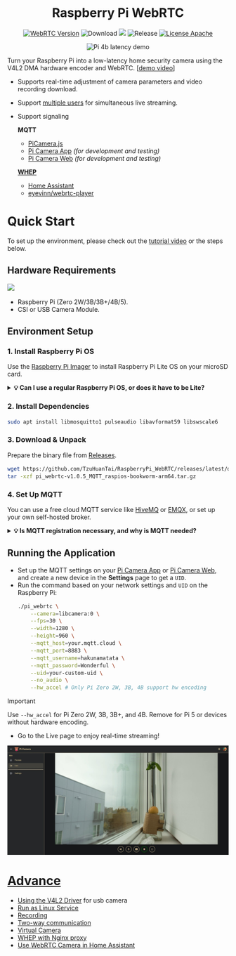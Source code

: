 <h1 align="center">
    Raspberry Pi WebRTC
</h1>

<p align="center">
    <a href="https://chromium.googlesource.com/external/webrtc/+/branch-heads/5790"><img src="https://img.shields.io/badge/libwebrtc-m115.5790-red.svg" alt="WebRTC Version"></a>
    <img src="https://img.shields.io/github/downloads/TzuHuanTai/RaspberryPi_WebRTC/total.svg?color=yellow" alt="Download">
    <img src="https://img.shields.io/badge/C%2B%2B-20-brightgreen?logo=cplusplus">
    <img src="https://img.shields.io/github/v/release/TzuHuanTai/RaspberryPi_WebRTC?color=blue" alt="Release">
    <a href="https://opensource.org/licenses/Apache-2.0"><img src="https://img.shields.io/badge/License-Apache_2.0-purple.svg" alt="License Apache"></a>
</p>

<p align=center>
    <img src="doc/pi_4b_latency_demo.gif" alt="Pi 4b latency demo">
</p>

Turn your Raspberry Pi into a low-latency home security camera using the V4L2 DMA hardware encoder and WebRTC. [[demo video](https://www.youtube.com/watch?v=JZ5bcSAsXog)]

- Supports real-time adjustment of camera parameters and video recording download.
- Support [multiple users](doc/pi_4b_users_demo.gif) for simultaneous live streaming.
- Support signaling 

  **MQTT**
    * [PiCamera.js](https://www.npmjs.com/package/picamera.js)
    * [Pi Camera App](https://github.com/TzuHuanTai/Pi-Camera) *(for development and testing)*
    * [Pi Camera Web](https://picamera.live) *(for development and testing)*

  **[WHEP](https://www.ietf.org/archive/id/draft-ietf-wish-whep-02.html)**
    * [Home Assistant](https://www.home-assistant.io)
    * [eyevinn/webrtc-player](https://www.npmjs.com/package/@eyevinn/webrtc-player)

# Quick Start

To set up the environment, please check out the [tutorial video](https://youtu.be/g5Npb6DsO-0) or the steps below.

## Hardware Requirements

<img src="https://assets.raspberrypi.com/static/51035ec4c2f8f630b3d26c32e90c93f1/2b8d7/zero2-hero.webp" height="96">

* Raspberry Pi (Zero 2W/3B/3B+/4B/5).
* CSI or USB Camera Module.

## Environment Setup

### 1. Install Raspberry Pi OS

Use the [Raspberry Pi Imager](https://www.raspberrypi.com/software/) to install Raspberry Pi Lite OS on your microSD card.

<details>
  <summary>
    <b>💡 Can I use a regular Raspberry Pi OS, or does it have to be Lite?</b>
  </summary>

> You can use either the Lite or full Raspberry Pi OS (the official recommended versions), but Lite OS is generally more efficient.

</details>

### 2. Install Dependencies

```bash
sudo apt install libmosquitto1 pulseaudio libavformat59 libswscale6
```

### 3. Download & Unpack

Prepare the binary file from [Releases](https://github.com/TzuHuanTai/RaspberryPi_WebRTC/releases).
```bash
wget https://github.com/TzuHuanTai/RaspberryPi_WebRTC/releases/latest/download/pi_webrtc-v1.0.5_MQTT_raspios-bookworm-arm64.tar.gz
tar -xzf pi_webrtc-v1.0.5_MQTT_raspios-bookworm-arm64.tar.gz
```

### 4. Set Up MQTT

You can use a free cloud MQTT service like  [HiveMQ](https://www.hivemq.com) or [EMQX](https://www.emqx.com/en), or set up your own self-hosted broker.

<details>
  <summary>
    <b>💡 Is MQTT registration necessary, and why is MQTT needed?</b>
  </summary>

> MQTT is one option for signaling P2P connection information between your camera and the client UI. WHEP, on the other hand, runs an HTTP service locally and does not require a third-party server. It is only suitable for devices with a public hostname. If you choose to self-host an MQTT server (e.g., [Mosquitto](doc/SETUP_MOSQUITTO.md)) and need to access the signaling server remotely via mobile data, you may need to set up DDNS, port forwarding, and SSL/TLS.

</details>

## Running the Application

* Set up the MQTT settings on your [Pi Camera App](https://github.com/TzuHuanTai/Pi-Camera-App) or [Pi Camera Web](https://picamera.live), and create a new device in the **Settings** page to get a `UID`. 
* Run the command based on your network settings and `UID` on the Raspberry Pi:
    ```bash
    ./pi_webrtc \
        --camera=libcamera:0 \
        --fps=30 \
        --width=1280 \
        --height=960 \
        --mqtt_host=your.mqtt.cloud \
        --mqtt_port=8883 \
        --mqtt_username=hakunamatata \
        --mqtt_password=Wonderful \
        --uid=your-custom-uid \
        --no_audio \
        --hw_accel # Only Pi Zero 2W, 3B, 4B support hw encoding
    ```

> [!IMPORTANT]
> Use `--hw_accel` for Pi Zero 2W, 3B, 3B+, and 4B. Remove for Pi 5 or devices without hardware encoding.

* Go to the Live page to enjoy real-time streaming!

<p align=center>
    <img src="doc/web_live_demo.jpg" alt="Pi 5 live demo on web">
</p>

# [Advance](https://github.com/TzuHuanTai/RaspberryPi_WebRTC/wiki/Advanced-Settings)

- [Using the V4L2 Driver](https://github.com/TzuHuanTai/RaspberryPi-WebRTC/wiki/Advanced-Settings#using-the-legacy-v4l2-driver) for usb camera
- [Run as Linux Service](https://github.com/TzuHuanTai/RaspberryPi-WebRTC/wiki/Advanced-Settings#run-as-linux-service)
- [Recording](https://github.com/TzuHuanTai/RaspberryPi-WebRTC/wiki/Advanced-Settings#recording)
- [Two-way communication](https://github.com/TzuHuanTai/RaspberryPi-WebRTC/wiki/Advanced-Settings#two-way-communication)
- [Virtual Camera](https://github.com/TzuHuanTai/RaspberryPi-WebRTC/wiki/Advanced-Settings##virtual-camera)
- [WHEP with Nginx proxy](https://github.com/TzuHuanTai/RaspberryPi-WebRTC/wiki/Advanced-Settings#whep-with-nginx-proxy)
- [Use WebRTC Camera in Home Assistant](https://github.com/TzuHuanTai/RaspberryPi-WebRTC/wiki/Advanced-Settings#use-webrtc-camera-in-home-assistant)
